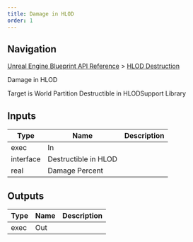 ```yaml
---
title: Damage in HLOD
order: 1
---
```

## Navigation

[Unreal Engine Blueprint API Reference](https://dev.epicgames.com/documentation/en-us/unreal-engine/BlueprintAPI) > [HLOD Destruction](https://dev.epicgames.com/documentation/en-us/unreal-engine/BlueprintAPI/HLODDestruction)

Damage in HLOD

Target is World Partition Destructible in HLODSupport Library

## Inputs

| Type | Name | Description |
| --- | --- | --- |
| exec | In |  |
| interface | Destructible in HLOD |  |
| real | Damage Percent |  |

## Outputs

| Type | Name | Description |
| --- | --- | --- |
| exec | Out |  |
